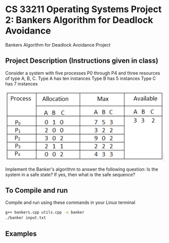 # CS 33211 Operating Systems Project 2: Bankers Algorithm for Deadlock Avoidance
 Bankers Algorithm for Deadlock Avoidance Project

 ## Project Description (Instructions given in class)
Consider a system with 
five processes P0 through P4 and three resources of type A, B, C.
Type A has ten instances 
Type B has 5 instances
Type C has 7 instances

![image](InstructionPicture.png)

Implement the Banker's algorithm to answer the following question: Is the system in a safe state? If yes, then what is the safe sequence?


## To Compile and run
Compile and run using these commands in your Linux terminal

```bash
g++ bankers.cpp utils.cpp -o banker
./banker input.txt
```

## Examples

